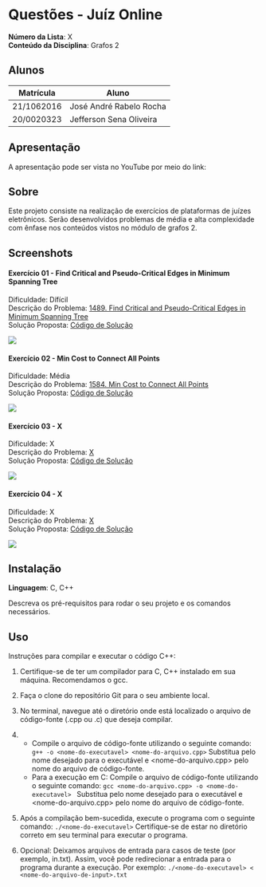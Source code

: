 # Questões - Juíz Online

**Número da Lista**: X<br>
**Conteúdo da Disciplina**: Grafos 2<br>

## Alunos

| Matrícula  | Aluno                               |
| ---------- | ----------------------------------- |
| 21/1062016 | José André Rabelo Rocha |
| 20/0020323 | Jefferson Sena Oliveira         |

## Apresentação
A apresentação pode ser vista no YouTube por meio do link: 

## Sobre

Este projeto consiste na realização de exercícios de plataformas de juízes eletrônicos. Serão desenvolvidos problemas de média e alta
complexidade com ênfase nos conteúdos vistos no módulo de grafos 2. 

## Screenshots

#### Exercício 01 - Find Critical and Pseudo-Critical Edges in Minimum Spanning Tree

Dificuldade: Dífícil <br>
Descrição do Problema: [1489. Find Critical and Pseudo-Critical Edges in Minimum Spanning Tree
](https://leetcode.com/problems/find-critical-and-pseudo-critical-edges-in-minimum-spanning-tree/description/)<br>
Solução Proposta: [Código de Solução]() 

![](assets/)

#### Exercício 02 - Min Cost to Connect All Points

Dificuldade: Média <br>
Descrição do Problema: [1584. Min Cost to Connect All Points](https://leetcode.com/problems/min-cost-to-connect-all-points/description/)<br>
Solução Proposta: [Código de Solução]() 

![](assets/)

#### Exercício 03 - X

Dificuldade: X <br>
Descrição do Problema: [X](Y)<br>
Solução Proposta: [Código de Solução]() 

![](assets/)

#### Exercício 04 - X

Dificuldade: X <br>
Descrição do Problema: [X](Y)<br>
Solução Proposta: [Código de Solução]() 

![](assets/)

## Instalação

**Linguagem**: C, C++<br>
<!-- **Framework**: (caso exista)<br> -->
Descreva os pré-requisitos para rodar o seu projeto e os comandos necessários.

## Uso

Instruções para compilar e executar o código C++:

1. Certifique-se de ter um compilador para C, C++ instalado em sua máquina. Recomendamos o gcc.

2. Faça o clone do repositório Git para o seu ambiente local.

3. No terminal, navegue até o diretório onde está localizado o arquivo de código-fonte (.cpp ou .c) que deseja compilar.

4. - Compile o arquivo de código-fonte utilizando o seguinte comando:
```g++ -o <nome-do-executavel> <nome-do-arquivo.cpp>```
Substitua <nome-do-executavel> pelo nome desejado para o executável e <nome-do-arquivo.cpp> pelo nome do arquivo de código-fonte.
    - Para a execução em C: Compile o arquivo de código-fonte utilizando o seguinte comando:
```gcc <nome-do-arquivo.cpp> -o <nome-do-executavel> ```
Substitua <nome-do-executavel> pelo nome desejado para o executável e <nome-do-arquivo.cpp> pelo nome do arquivo de código-fonte.

5. Após a compilação bem-sucedida, execute o programa com o seguinte comando:
```./<nome-do-executavel>```
Certifique-se de estar no diretório correto em seu terminal para executar o programa.

6. Opcional: Deixamos arquivos de entrada para casos de teste (por exemplo, in.txt). Assim, você pode redirecionar a entrada para o programa durante a execução. Por exemplo:
```./<nome-do-executavel> < <nome-do-arquivo-de-input>.txt```

<!--## Outros

Quaisquer outras informações sobre seu projeto podem ser descritas abaixo.

-->

